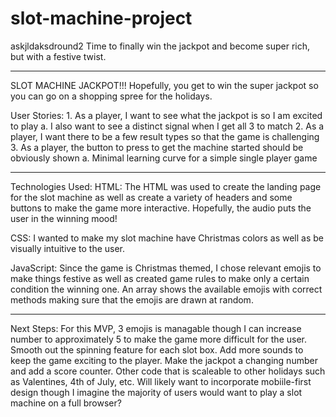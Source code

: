 # slot-machine-project

askjldaksdround2 Time to finally win the jackpot and become super rich, but with a festive twist.

---

SLOT MACHINE JACKPOT!!!
Hopefully, you get to win the super jackpot so you can go on a shopping spree for the holidays.

User Stories: 1. As a player, I want to see what the jackpot is so I am excited to play
a. I also want to see a distinct signal when I get all 3 to match 2. As a player, I want there to be a few result types so that the game is challenging 3. As a player, the button to press to get the machine started should be obviously shown
a. Minimal learning curve for a simple single player game

<!-- Screenshot(s): Images of your actual game. test test -->

---

Technologies Used:
HTML: The HTML was used to create the landing page for the slot machine as well as create a variety of headers and some buttons to make the game more interactive. Hopefully, the audio puts the user in the winning mood!

CSS: I wanted to make my slot machine have Christmas colors as well as be visually intuitive to the user.

JavaScript: Since the game is Christmas themed, I chose relevant emojis to make things festive as well as created game rules to make only a certain condition the winning one. An array shows the available emojis with correct methods making sure that the emojis are drawn at random.

<!-- Getting Started: -->

---

Next Steps:
For this MVP, 3 emojis is managable though I can increase number to approximately 5 to make the game more difficult for the user.
Smooth out the spinning feature for each slot box.
Add more sounds to keep the game exciting to the player.
Make the jackpot a changing number and add a score counter.
Other code that is scaleable to other holidays such as Valentines, 4th of July, etc.
Will likely want to incorporate mobiile-first design though I imagine the majority of users would want to play a slot machine on a full browser?
